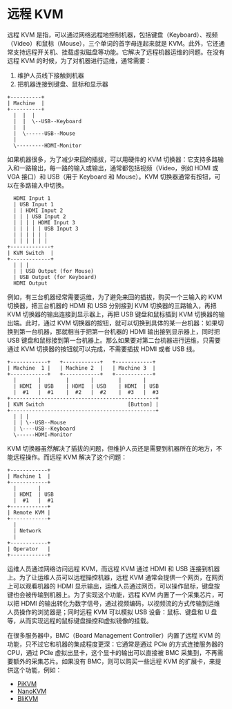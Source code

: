 # 远程 KVM

远程 KVM 是指，可以通过网络远程地控制机器，包括键盘（Keyboard）、视频（Video）和鼠标（Mouse），三个单词的首字母连起来就是 KVM。此外，它还通常支持远程开关机、挂载虚拟磁盘等功能。它解决了远程机器运维的问题。在没有远程 KVM 的时候，为了对机器进行运维，通常需要：

1. 维护人员线下接触到机器
2. 把机器连接到键盘、鼠标和显示器

```
+----------+
| Machine  |
+----------+
  |  |  |
  |  |  \--USB--Keyboard
  |  |
  |  \------USB--Mouse
  |
  \---------HDMI-Monitor
```

如果机器很多，为了减少来回的插拔，可以用硬件的 KVM 切换器：它支持多路输入和一路输出，每一路的输入或输出，通常都包括视频（Video，例如 HDMI 或 VGA 接口）和 USB（用于 Keyboard 和 Mouse）。KVM 切换器通常有按钮，可以在多路输入中切换。

```
  HDMI Input 1
  | USB Input 1
  | | HDMI Input 2
  | | | USB Input 2
  | | | | HDMI Input 3
  | | | | | USB Input 3
  | | | | | |
  | | | | | |
+-------------+
| KVM Switch  |
+-------------+
  | | |
  | | USB Output (for Mouse)
  | USB Output (for Keyboard)
  HDMI Output
```

例如，有三台机器经常需要运维，为了避免来回的插拔，购买一个三输入的 KVM 切换器，把三台机器的 HDMI 和 USB 分别接到 KVM 切换器的三路输入，再把 KVM 切换器的输出连接到显示器上，再把 USB 键盘和鼠标插到 KVM 切换器的输出端。此时，通过 KVM 切换器的按钮，就可以切换到具体的某一台机器：如果切换到第一台机器，那就相当于把第一台机器的 HDMI 输出接到显示器上，同时把 USB 键盘和鼠标接到第一台机器上。那么如果要对第二台机器进行运维，只需要通过 KVM 切换器的按钮就可以完成，不需要插拔 HDMI 或者 USB 线。

```
+------------+   +------------+   +------------+
| Machine  1 |   | Machine 2  |   | Machine 3  |
+------------+   +------------+   +------------+
  |       |        |       |        |       |
  | HDMI  | USB    | HDMI  | USB    | HDMI  | USB
  |  #1   |  #1    |  #2   |  #2    |  #3   |  #3
+-----------------------------------------------+
| KVM Switch                           [Button] |
+-----------------------------------------------+
  | | |
  | | \--USB--Mouse
  | \----USB--Keyboard
  \------HDMI-Monitor
```

KVM 切换器虽然解决了插拔的问题，但维护人员还是需要到机器所在的地方，不能远程操作。而远程 KVM 解决了这个问题：

```
+------------+
| Machine 1  |
+------------+
  |       |
  | HDMI  | USB
  |  #1   |  #1
+------------+
| Remote KVM |
+------------+
  |
  | Network
  |
+------------+
| Operator   |
+------------+
```

运维人员通过网络访问远程 KVM，而远程 KVM 通过 HDMI 和 USB 连接到机器上。为了让运维人员可以远程操控机器，远程 KVM 通常会提供一个网页，在网页上可以观看机器的 HDMI 显示输出，运维人员通过网页，可以操作鼠标，键盘按键也会被传输到机器上。为了实现这个功能，远程 KVM 内置了一个采集芯片，可以把 HDMI 的输出转化为数字信号，通过视频编码，以视频流的方式传输到运维人员操作的浏览器是；同时远程 KVM 可以模拟 USB 设备：鼠标、键盘和 U 盘等，从而实现远程的鼠标键盘操控和虚拟镜像的挂载。

在很多服务器中，BMC（Board Management Controller）内置了远程 KVM 的功能，只不过它和机器的集成程度更深：它通常是通过 PCIe 的方式连接服务器的 CPU，通过 PCIe 虚拟出显卡，这个显卡的输出可以直接被 BMC 采集到，不再需要额外的采集芯片。如果没有 BMC，则可以购买一些远程 KVM 的扩展卡，来提供这个功能，例如：

- [PiKVM](https://pikvm.org/)
- [NanoKVM](https://wiki.sipeed.com/nanokvm)
- [BliKVM](https://www.blicube.com/blikvm-products/)
